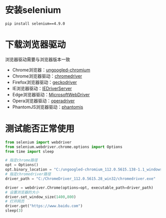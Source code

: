 # 安装selenium

```
pip install selenium==4.9.0
```

# 下载浏览器驱动

浏览器驱动需要与浏览器版本一致

- Chrome浏览器：[ungoogled-chromium](https://ungoogled-software.github.io/ungoogled-chromium-binaries/releases/windows/32bit/112.0.5615.138-1)
- Chrome浏览器驱动：[chromedriver](https://chromedriver.chromium.org/downloads)
- Firefox浏览器驱动：[geckodriver](https://repo.huaweicloud.com/geckodriver/)
- IE浏览器驱动：[IEDriverServer](http://selenium-release.storage.googleapis.com/index.html)
- Edge浏览器驱动：[MicrosoftWebDriver](https://developer.microsoft.com/en-us/microsoft-edge/tools/webdriver)
- Opera浏览器驱动：[operadriver](https://repo.huaweicloud.com/operadriver/)
- PhantomJS浏览器驱动：[phantomjs](http://phantomjs.org/)

# 测试能否正常使用

```python
from selenium import webdriver
from selenium.webdriver.chrome.options import Options
from time import sleep

# 指定chrome路径
opt = Options()
opt.binary_location = "C:/ungoogled-chromium_112.0.5615.138-1.1_windows/chrome.exe"
# 指定chromedriver路径
driver_path = "C:/ChromeDriver_112.0.5615.28_win32/chromedriver.exe"

driver = webdriver.Chrome(options=opt, executable_path=driver_path)
# 设置浏览器的大小
driver.set_window_size(1400,800)
# 打开网页
driver.get("https://www.baidu.com")
sleep(3)
```
